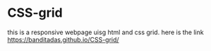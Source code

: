 # CSS-grid
this is a responsive webpage uisg html and css grid.
here is the link  https://banditadas.github.io/CSS-grid/
